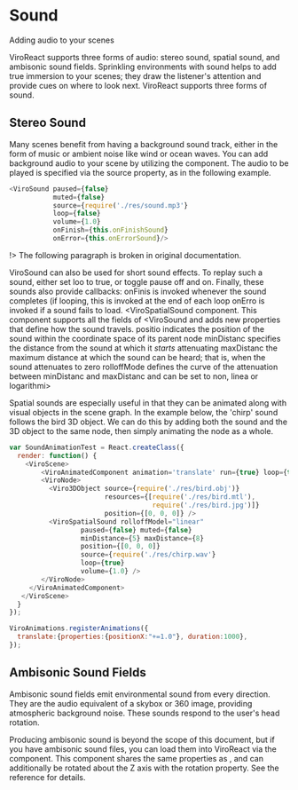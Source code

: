 # Sound
Adding audio to your scenes

ViroReact supports three forms of audio: stereo sound, spatial sound, and ambisonic sound fields. Sprinkling environments with sound helps to add true immersion to your scenes; they draw the listener's attention and provide cues on where to look next. ViroReact supports three forms of sound.

## Stereo Sound
Many scenes benefit from having a background sound track, either in the form of music or ambient noise like wind or ocean waves. You can add background audio to your scene by utilizing the <ViroSound> component. The audio to be played is specified via the source property, as in the following example.

```JavaScript
<ViroSound paused={false}
           muted={false}
           source={require('./res/sound.mp3'}
           loop={false}
           volume={1.0}
           onFinish={this.onFinishSound}
           onError={this.onErrorSound}/>
```

!> The following paragraph is broken in original documentation.

ViroSound can also be used for short sound effects. To replay such a sound, either set loo to true, or toggle pause off and on. Finally, these sounds also provide callbacks: onFinis is invoked whenever the sound completes (if looping, this is invoked at the end of each loop onErro is invoked if a sound fails to load. <ViroSpatialSound component. This component supports all the fields of
<ViroSound and adds new properties that define how the sound travels. positio indicates the position of the sound within the coordinate space of its parent node minDistanc
specifies the distance from the sound at which it *starts* attenuating maxDistanc the maximum distance at which the sound can be heard; that is, when the sound attenuates to zero rolloffMode defines the curve of the attenuation between
minDistanc and maxDistanc and can be set to non, linea or logarithmi>

Spatial sounds are especially useful in that they can be animated along with visual objects in the scene graph. In the example below, the 'chirp' sound follows the bird 3D object. We can do this by adding both the sound and the 3D object to the same node, then simply animating the node as a whole.

```JavaScript
var SoundAnimationTest = React.createClass({
  render: function() {
    <ViroScene>
        <ViroAnimatedComponent animation='translate' run={true} loop={true}>
        <ViroNode>
          <Viro3DObject source={require('./res/bird.obj')}
                        resources={[require('./res/bird.mtl'),
                                    require('./res/bird.jpg')]}
                        position={[0, 0, 0]} />
          <ViroSpatialSound rolloffModel="linear"
                  paused={false} muted={false}
                  minDistance={5} maxDistance={8}
                  position={[0, 0, 0]}
                  source={require('./res/chirp.wav'}
                  loop={true}
                  volume={1.0} />
        </ViroNode>
     </ViroAnimatedComponent> 
   </ViroScene>
  }
});

ViroAnimations.registerAnimations({
  translate:{properties:{positionX:"+=1.0"}, duration:1000},
});
```

## Ambisonic Sound Fields
Ambisonic sound fields emit environmental sound from every direction. They are the audio equivalent of a skybox or 360 image, providing atmospheric background noise. These sounds respond to the user's head rotation.

Producing ambisonic sound is beyond the scope of this document, but if you have ambisonic sound files, you can load them into ViroReact via the <ViroSoundField> component. This component shares the same properties as <ViroSound>, and can additionally be rotated about the Z axis with the rotation property. See the reference for details.